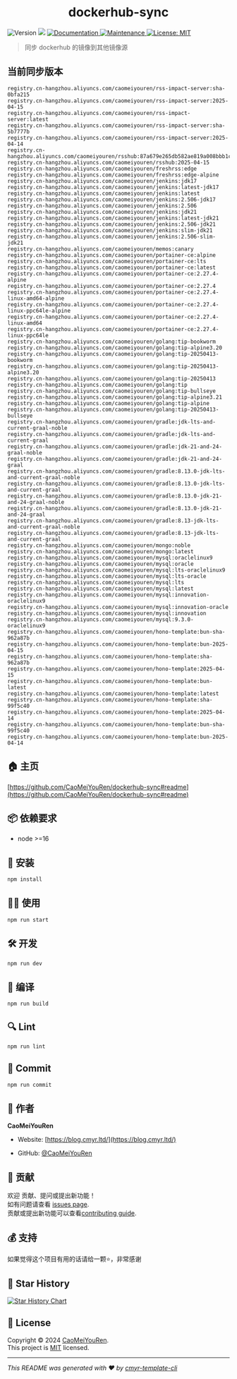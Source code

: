 <h1 align="center">dockerhub-sync </h1>
<p>
  <img alt="Version" src="https://img.shields.io/badge/version-0.1.0-blue.svg?cacheSeconds=2592000" />
  <img src="https://img.shields.io/badge/node-%3E%3D16-blue.svg" />
  <a href="https://github.com/CaoMeiYouRen/dockerhub-sync#readme" target="_blank">
    <img alt="Documentation" src="https://img.shields.io/badge/documentation-yes-brightgreen.svg" />
  </a>
  <a href="https://github.com/CaoMeiYouRen/dockerhub-sync/graphs/commit-activity" target="_blank">
    <img alt="Maintenance" src="https://img.shields.io/badge/Maintained%3F-yes-green.svg" />
  </a>
  <a href="https://github.com/CaoMeiYouRen/dockerhub-sync/blob/master/LICENSE" target="_blank">
    <img alt="License: MIT" src="https://img.shields.io/github/license/CaoMeiYouRen/dockerhub-sync?color=yellow" />
  </a>
</p>


> 同步 dockerhub 的镜像到其他镜像源

## 当前同步版本

<!-- DOCKER_START -->
```
registry.cn-hangzhou.aliyuncs.com/caomeiyouren/rss-impact-server:sha-0bfa215
registry.cn-hangzhou.aliyuncs.com/caomeiyouren/rss-impact-server:2025-04-15
registry.cn-hangzhou.aliyuncs.com/caomeiyouren/rss-impact-server:latest
registry.cn-hangzhou.aliyuncs.com/caomeiyouren/rss-impact-server:sha-5b7777b
registry.cn-hangzhou.aliyuncs.com/caomeiyouren/rss-impact-server:2025-04-14
registry.cn-hangzhou.aliyuncs.com/caomeiyouren/rsshub:87a679e265db582ae819a008bbb1c1ac2d7e54f8
registry.cn-hangzhou.aliyuncs.com/caomeiyouren/rsshub:2025-04-15
registry.cn-hangzhou.aliyuncs.com/caomeiyouren/freshrss:edge
registry.cn-hangzhou.aliyuncs.com/caomeiyouren/freshrss:edge-alpine
registry.cn-hangzhou.aliyuncs.com/caomeiyouren/jenkins:jdk17
registry.cn-hangzhou.aliyuncs.com/caomeiyouren/jenkins:latest-jdk17
registry.cn-hangzhou.aliyuncs.com/caomeiyouren/jenkins:latest
registry.cn-hangzhou.aliyuncs.com/caomeiyouren/jenkins:2.506-jdk17
registry.cn-hangzhou.aliyuncs.com/caomeiyouren/jenkins:2.506
registry.cn-hangzhou.aliyuncs.com/caomeiyouren/jenkins:jdk21
registry.cn-hangzhou.aliyuncs.com/caomeiyouren/jenkins:latest-jdk21
registry.cn-hangzhou.aliyuncs.com/caomeiyouren/jenkins:2.506-jdk21
registry.cn-hangzhou.aliyuncs.com/caomeiyouren/jenkins:slim-jdk21
registry.cn-hangzhou.aliyuncs.com/caomeiyouren/jenkins:2.506-slim-jdk21
registry.cn-hangzhou.aliyuncs.com/caomeiyouren/memos:canary
registry.cn-hangzhou.aliyuncs.com/caomeiyouren/portainer-ce:alpine
registry.cn-hangzhou.aliyuncs.com/caomeiyouren/portainer-ce:lts
registry.cn-hangzhou.aliyuncs.com/caomeiyouren/portainer-ce:latest
registry.cn-hangzhou.aliyuncs.com/caomeiyouren/portainer-ce:2.27.4-alpine
registry.cn-hangzhou.aliyuncs.com/caomeiyouren/portainer-ce:2.27.4
registry.cn-hangzhou.aliyuncs.com/caomeiyouren/portainer-ce:2.27.4-linux-amd64-alpine
registry.cn-hangzhou.aliyuncs.com/caomeiyouren/portainer-ce:2.27.4-linux-ppc64le-alpine
registry.cn-hangzhou.aliyuncs.com/caomeiyouren/portainer-ce:2.27.4-linux-amd64
registry.cn-hangzhou.aliyuncs.com/caomeiyouren/portainer-ce:2.27.4-linux-ppc64le
registry.cn-hangzhou.aliyuncs.com/caomeiyouren/golang:tip-bookworm
registry.cn-hangzhou.aliyuncs.com/caomeiyouren/golang:tip-alpine3.20
registry.cn-hangzhou.aliyuncs.com/caomeiyouren/golang:tip-20250413-bookworm
registry.cn-hangzhou.aliyuncs.com/caomeiyouren/golang:tip-20250413-alpine3.20
registry.cn-hangzhou.aliyuncs.com/caomeiyouren/golang:tip-20250413
registry.cn-hangzhou.aliyuncs.com/caomeiyouren/golang:tip
registry.cn-hangzhou.aliyuncs.com/caomeiyouren/golang:tip-bullseye
registry.cn-hangzhou.aliyuncs.com/caomeiyouren/golang:tip-alpine3.21
registry.cn-hangzhou.aliyuncs.com/caomeiyouren/golang:tip-alpine
registry.cn-hangzhou.aliyuncs.com/caomeiyouren/golang:tip-20250413-bullseye
registry.cn-hangzhou.aliyuncs.com/caomeiyouren/gradle:jdk-lts-and-current-graal-noble
registry.cn-hangzhou.aliyuncs.com/caomeiyouren/gradle:jdk-lts-and-current-graal
registry.cn-hangzhou.aliyuncs.com/caomeiyouren/gradle:jdk-21-and-24-graal-noble
registry.cn-hangzhou.aliyuncs.com/caomeiyouren/gradle:jdk-21-and-24-graal
registry.cn-hangzhou.aliyuncs.com/caomeiyouren/gradle:8.13.0-jdk-lts-and-current-graal-noble
registry.cn-hangzhou.aliyuncs.com/caomeiyouren/gradle:8.13.0-jdk-lts-and-current-graal
registry.cn-hangzhou.aliyuncs.com/caomeiyouren/gradle:8.13.0-jdk-21-and-24-graal-noble
registry.cn-hangzhou.aliyuncs.com/caomeiyouren/gradle:8.13.0-jdk-21-and-24-graal
registry.cn-hangzhou.aliyuncs.com/caomeiyouren/gradle:8.13-jdk-lts-and-current-graal-noble
registry.cn-hangzhou.aliyuncs.com/caomeiyouren/gradle:8.13-jdk-lts-and-current-graal
registry.cn-hangzhou.aliyuncs.com/caomeiyouren/mongo:noble
registry.cn-hangzhou.aliyuncs.com/caomeiyouren/mongo:latest
registry.cn-hangzhou.aliyuncs.com/caomeiyouren/mysql:oraclelinux9
registry.cn-hangzhou.aliyuncs.com/caomeiyouren/mysql:oracle
registry.cn-hangzhou.aliyuncs.com/caomeiyouren/mysql:lts-oraclelinux9
registry.cn-hangzhou.aliyuncs.com/caomeiyouren/mysql:lts-oracle
registry.cn-hangzhou.aliyuncs.com/caomeiyouren/mysql:lts
registry.cn-hangzhou.aliyuncs.com/caomeiyouren/mysql:latest
registry.cn-hangzhou.aliyuncs.com/caomeiyouren/mysql:innovation-oraclelinux9
registry.cn-hangzhou.aliyuncs.com/caomeiyouren/mysql:innovation-oracle
registry.cn-hangzhou.aliyuncs.com/caomeiyouren/mysql:innovation
registry.cn-hangzhou.aliyuncs.com/caomeiyouren/mysql:9.3.0-oraclelinux9
registry.cn-hangzhou.aliyuncs.com/caomeiyouren/hono-template:bun-sha-962a87b
registry.cn-hangzhou.aliyuncs.com/caomeiyouren/hono-template:bun-2025-04-15
registry.cn-hangzhou.aliyuncs.com/caomeiyouren/hono-template:sha-962a87b
registry.cn-hangzhou.aliyuncs.com/caomeiyouren/hono-template:2025-04-15
registry.cn-hangzhou.aliyuncs.com/caomeiyouren/hono-template:bun-latest
registry.cn-hangzhou.aliyuncs.com/caomeiyouren/hono-template:latest
registry.cn-hangzhou.aliyuncs.com/caomeiyouren/hono-template:sha-99f5c40
registry.cn-hangzhou.aliyuncs.com/caomeiyouren/hono-template:2025-04-14
registry.cn-hangzhou.aliyuncs.com/caomeiyouren/hono-template:bun-sha-99f5c40
registry.cn-hangzhou.aliyuncs.com/caomeiyouren/hono-template:bun-2025-04-14
```
<!-- DOCKER_END -->

## 🏠 主页

[https://github.com/CaoMeiYouRen/dockerhub-sync#readme](https://github.com/CaoMeiYouRen/dockerhub-sync#readme)


## 📦 依赖要求


- node >=16

## 🚀 安装

```sh
npm install
```

## 👨‍💻 使用

```sh
npm run start
```

## 🛠️ 开发

```sh
npm run dev
```

## 🔧 编译

```sh
npm run build
```

## 🔍 Lint

```sh
npm run lint
```

## 💾 Commit

```sh
npm run commit
```


## 👤 作者


**CaoMeiYouRen**

* Website: [https://blog.cmyr.ltd/](https://blog.cmyr.ltd/)

* GitHub: [@CaoMeiYouRen](https://github.com/CaoMeiYouRen)


## 🤝 贡献

欢迎 贡献、提问或提出新功能！<br />如有问题请查看 [issues page](https://github.com/CaoMeiYouRen/dockerhub-sync/issues). <br/>贡献或提出新功能可以查看[contributing guide](https://github.com/CaoMeiYouRen/dockerhub-sync/blob/master/CONTRIBUTING.md).

## 💰 支持

如果觉得这个项目有用的话请给一颗⭐️，非常感谢

## 🌟 Star History

[![Star History Chart](https://api.star-history.com/svg?repos=CaoMeiYouRen/dockerhub-sync&type=Date)](https://star-history.com/#CaoMeiYouRen/dockerhub-sync&Date)

## 📝 License

Copyright © 2024 [CaoMeiYouRen](https://github.com/CaoMeiYouRen).<br />
This project is [MIT](https://github.com/CaoMeiYouRen/dockerhub-sync/blob/master/LICENSE) licensed.

***
_This README was generated with ❤️ by [cmyr-template-cli](https://github.com/CaoMeiYouRen/cmyr-template-cli)_
